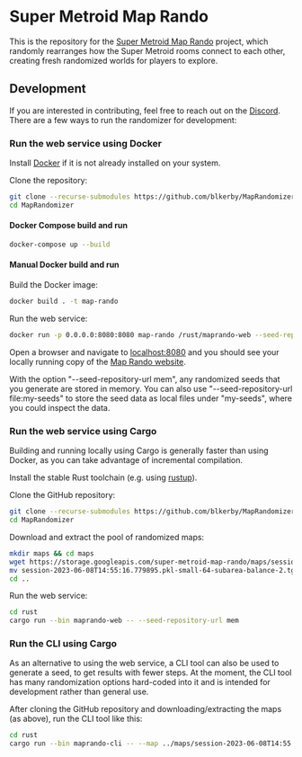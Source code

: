 # Super Metroid Map Rando

This is the repository for the [Super Metroid Map Rando](https://maprando.com) project, which randomly rearranges how the Super Metroid rooms connect to each other, creating fresh randomized worlds for players to explore.

## Development

If you are interested in contributing, feel free to reach out on the [Discord](https://discord.gg/Gc99YV2ZcB). There are a few ways to run the randomizer for development:

### Run the web service using Docker

Install [Docker](https://docs.docker.com/get-docker/) if it is not already installed on your system. 

Clone the repository:

```sh
git clone --recurse-submodules https://github.com/blkerby/MapRandomizer
cd MapRandomizer
```

#### Docker Compose build and run

```sh
docker-compose up --build
```

#### Manual Docker build and run

Build the Docker image:

```sh
docker build . -t map-rando
```

Run the web service:

```sh
docker run -p 0.0.0.0:8080:8080 map-rando /rust/maprando-web --seed-repository-url mem
```

Open a browser and navigate to [localhost:8080](http://localhost:8080) and you should see your locally running copy of the [Map Rando website](https://maprando.com).

With the option "--seed-repository-url mem", any randomized seeds that you generate are stored in memory. You can also use "--seed-repository-url file:my-seeds" to store the seed data as local files under "my-seeds", where you could inspect the data.

### Run the web service using Cargo

Building and running locally using Cargo is generally faster than using Docker, as you can take advantage of incremental compilation.

Install the stable Rust toolchain (e.g. using [rustup](https://rustup.rs/)).

Clone the GitHub repository:

```sh
git clone --recurse-submodules https://github.com/blkerby/MapRandomizer
cd MapRandomizer
```

Download and extract the pool of randomized maps:

```sh
mkdir maps && cd maps
wget https://storage.googleapis.com/super-metroid-map-rando/maps/session-2023-06-08T14:55:16.779895.pkl-small-64-subarea-balance-2.tgz
mv session-2023-06-08T14:55:16.779895.pkl-small-64-subarea-balance-2.tgz maps.tar.gz && tar xfz maps.tar.gz
cd ..
```

Run the web service:

```sh
cd rust
cargo run --bin maprando-web -- --seed-repository-url mem
```

### Run the CLI using Cargo

As an alternative to using the web service, a CLI tool can also be used to generate a seed,  to get results with fewer steps. At the moment, the CLI tool has many randomization options hard-coded into it and is intended for development rather than general use.

After cloning the GitHub repository and downloading/extracting the maps (as above), run the CLI tool like this:

```sh
cd rust
cargo run --bin maprando-cli -- --map ../maps/session-2023-06-08T14:55:16.779895.pkl-small-64-subarea-balance-2/10005.json --item-placement-seed 1 --input-rom YOUR-PATH-TO-VANILLA-ROM --output-rom OUTPUT-ROM-FILENAME
```
